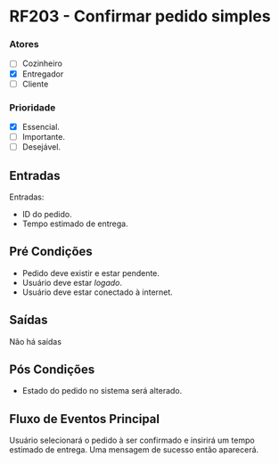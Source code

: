 # RF203 - Confirmar pedido simples

### Atores

* [ ] Cozinheiro
* [x] Entregador
* [ ] Cliente

### Prioridade

* [x] Essencial.
* [ ] Importante.
* [ ] Desejável.

## Entradas

Entradas:

* ID do pedido.
* Tempo estimado de entrega.

## Pré Condições

* Pedido deve existir e estar pendente.
* Usuário deve estar _logado_.
* Usuário deve estar conectado à internet.

## Saídas

Não há saídas

## Pós Condições

* Estado do pedido no sistema será alterado.

## Fluxo de Eventos Principal

Usuário selecionará o pedido à ser confirmado e insirirá um tempo estimado de entrega. Uma mensagem de sucesso então aparecerá.

